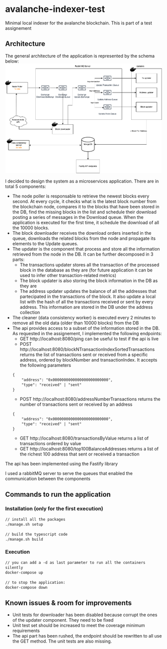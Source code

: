 # avalanche-indexer-test
Minimal local indexer for the avalanche blockchain. This is part of a test assignement

## Architecture
The general architecture of the application is represented by the schema below:
![architectural diagram](/design/indexer-design.png "architectural diagram")

I decided to design the system as a microservices application. There are in total 5 components:
- The node poller is responsable to retrieve the newest blocks every second. At every cycle, it checks what is the latest block number from the blockchain node, compares it to the blocks that have been stored in the DB, find the missing blocks in the list and schedule their download posting a series of messages in the Download queue.
When the application is executed for the first time, it schedule the download of all the 10000 blocks.
- The block downloader receives the download orders inserted in the queue, downloads the related blocks from the node and propagate its elements to the Update queues.
- The updater is the component that process and store all the information retrieved from the node in the DB. It can be further decomposed in 3 parts:
    - The transactions updater stores all the transaction of the processed block in the database as they are (for future application it can be used to infer other transaction-related metrics)
    - The block updater is also storing the block information in the DB as they are
    - The address updater updates the balance of all the addresses that partecipated in the transactions of the block. It also update a local list with the hash of all the transactions received or sent by every address. This information are stored in the DB under the address collection
- The cleaner (data consistency worker) is executed every 2 minutes to remove all the old data (older than 10000 blocks) from the DB
- The api provides access to a subset of the information stored in the DB. As requested in the assignement, I implemented the following endpoints:
    - GET http://localhost:8080/ping can be useful to test if the api is live
    - POST http://localhost:8080/blockNTransactionIndexSortedTransactions returns the list of transactions sent or received from a specific address, ordered by blockNumber and transactionIndex. It accepts the following parameters
    ```
    {
        "address": "0x0000000000000000000000000",
        "type": "received" | "sent"
    }
    ```
    - POST http://localhost:8080/addressNumberTransactions returns the number of transactions sent or received by an address
    ```
    {
        "address": "0x0000000000000000000000000",
        "type": "received" | "sent"
    }
    ```
    - GET http://localhost:8080/transactionsByValue returns a list of transactions ordered by value
    - GET http://localhost:8080/top100BalanceAddresses returns a list of the richest 100 address that sent or received a transaction

The api has been implemented using the Fastify library

I used a rabbitMQ server to serve the queues that enabled the communication between the components


## Commands to run the application
### Installation (only for the first execution)
```
// install all the packages
./manage.sh setup

// build the typescript code
./manage.sh build
```

### Execution
```
// you can add a -d as last parameter to run all the containers silently
docker-compose up

// to stop the application:
docker-compose down
```

## Known issues & room for improvements
- Unit tests for downloader has been disabled because corrupt the ones of the updater component. They need to be fixed
- Unit test set should be increased to meet the coverage minimum requirements
- The api part has been rushed, the endpoint should be rewritten to all use the GET method. The unit tests are also missing.